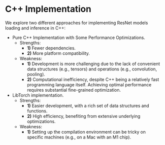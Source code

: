 # C++ Implementation

We explore two different approaches for implementing ResNet models loading and inference in C++:

- Pure C++ Implementation with Some Performance Optimizations.
  - Strengths: 
    - **1)** Fewer dependencies.
    - **2)** More platform compatibility.
  - Weakness:  
    - **1)** Development is more challenging due to the lack of convenient data structures (e.g., tensors) and operations (e.g., convolution, pooling). 
    - **2)** Computational inefficiency, despite C++ being a relatively fast programming language itself. Achieving optimal performance requires substantial fine-grained optimization.
- LibTorch implementation.
  - Strengths: 
    - **1)** Easier development, with a rich set of data structures and functions.
    - **2)** High efficiency, benefiting from extensive underlying optimizations.
  - Weakness:  
    - **1)** Setting up the compilation environment can be tricky on specific machines (e.g., on a Mac with an M1 chip).
